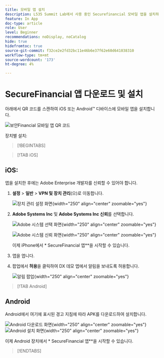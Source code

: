 ```yaml
---
title: 모바일 앱 설치
description: L535 Summit Lab에서 사용 중인 Securefinancial 모바일 앱을 설치하는 방법을 알아봅니다.
feature: In App
doc-type: article
role: User
level: Beginner
recommendations: noDisplay, noCatalog
hide: true
hidefromtoc: true
source-git-commit: f32ce2e2fd32bc11e46b6e37f62e60d641038310
workflow-type: tm+mt
source-wordcount: '173'
ht-degree: 4%

---
```



# SecureFinancial 앱 다운로드 및 설치

아래에서 QR 코드를 스캔하여 iOS 또는 Android™ 디바이스에 모바일 앱을 설치합니다.

![보안Financial 모바일 앱 QR 코드](/help/summit-lab-assets/assets/dx-demo-app-qr-codes.png)

장치별 설치:

>[!BEGINTABS]

>[!TAB iOS]

## iOS:

앱을 설치한 후에는 Adobe Enterprise 개발자를 신뢰할 수 있어야 합니다.

1. **설정** > **일반** > **VPN 및 장치 관리**(으)로 이동합니다.

   ![장치 관리 설정 화면](/help/summit/l820-lab-workbook/assets/1-2-2-device-management-screen.PNG "장치 관리 설정 화면"){width="250" align="center" zoomable="yes"}

1. **Adobe Systems Inc** 및 **Adobe Systems Inc 신뢰**&#x200B;를 선택합니다.

   ![Adobe 시스템 선택 화면](/help/summit/l820-lab-workbook/assets/1-2-3-adobe-systems.PNG "Adobe 시스템 선택 화면"){width="250" align="center" zoomable="yes"}
   <br>

   ![Adobe 시스템 신뢰 화면](/help/summit/l820-lab-workbook/assets/1-2-4-trust-adobe.PNG){width="250" align="center" zoomable="yes"}

   이제 iPhone에서 * SecureFinancial 앱**을 시작할 수 있습니다.

2. 앱을 엽니다.

3. 팝업에서 **허용**&#x200B;을 클릭하여 DX 데모 앱에서 알림을 보내도록 허용합니다.

   ![알림 팝업](/help/summit/l820-lab-workbook/assets/1-2-allow-notifications.png){width="250" align="center" zoomable="yes"}

>[!TAB Android]

## Android

Android에서 여기에 표시된 경고 지침에 따라 APK를 다운로드하여 설치합니다.

![Android 다운로드 화면](/help/summit/l820-lab-workbook/assets/1-2-5-android-download.jpg "Android 다운로드 화면"){width="250" align="center" zoomable="yes"}
<br>
![Android 설치 화면](/help/summit/l820-lab-workbook/assets/1-2-6-android-installation.jpg){width="250" align="center" zoomable="yes"}

이제 Android 장치에서 * SecureFinancial 앱**을 시작할 수 있습니다.

>[!ENDTABS]
